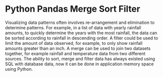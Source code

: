 # Python Pandas Merge Sort Filter

Visualizing data patterns often involves re-arrangement and elimination to determine patterns. For example, in a list of data with yearly rainfall amounts, 
to quickly determine the years with the most rainfall, the data can be sorted according to rainfall in descending order. A filter could be used to limit 
the amount of data observed, for example, to only show rainfall amounts greater than an inch. A merge can be used to join two datasets together, 
for example rainfall and temperature data from two different sources. The ability to sort, merge and filter data has always existed 
using SQL with database data, now it can be done in application memory space using Python.
